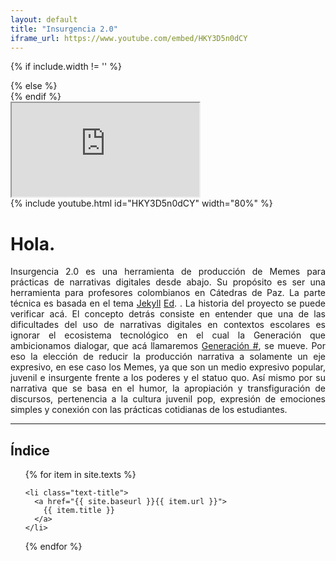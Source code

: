 ```yaml
---
layout: default
title: "Insurgencia 2.0"
iframe_url: https://www.youtube.com/embed/HKY3D5n0dCY
---
```

{% if include.width != '' %}
  <div style="width: {{include.width}}; margin:0 auto;">
{% else %}
  <div>
{% endif %}
  <div class="ytcontainer">
    <iframe class="yt" allowfullscreen src="https://www.youtube.com/embed/HKY3D5n0dCY"></iframe>
  </div>
</div>
{% include youtube.html id="HKY3D5n0dCY" width="80%" %}
<div class="introduction">
  
  <h1>Hola.</h1>
<p align= "justify">Insurgencia 2.0 es una herramienta de producción de Memes para prácticas de narrativas digitales desde abajo. Su propósito es ser una herramienta para profesores colombianos en Cátedras de Paz. La parte técnica es basada en el tema <a href="https://jekyllrb.com/" target="_blank">Jekyll</a> <a href="http://elotroalex.github.io/ed/" target="_blank">Ed</a>. .
La historia del proyecto se puede verificar acá.
El concepto detrás consiste en entender que una de las dificultades del uso de narrativas digitales en contextos escolares es ignorar el ecosistema tecnológico en el cual la Generación que ambicionamos dialogar, que acá llamaremos <a href="https://www.youtube.com/watch?v=Jmbg50DtKSA" target="_blank">Generación #</a>, se mueve. Por eso la elección de reducir la producción narrativa a solamente un eje expresivo, en ese caso los Memes, ya que son un medio expresivo popular, juvenil e insurgente frente a los poderes y el statuo quo. Así mismo por su narrativa que se basa en el humor, la apropiación y transfiguración de discursos, pertenencia a la cultura juvenil pop, expresión de emociones simples y conexión con las prácticas cotidianas de los estudiantes.</p>
</div>

<hr>

<div class="toc">
  <h2>Índice</h2>
  <ul class="texts">
  {% for item in site.texts %}

    <li class="text-title">
      <a href="{{ site.baseurl }}{{ item.url }}">
        {{ item.title }}
      </a>
    </li>
  {% endfor %}
  </ul>
</div>
